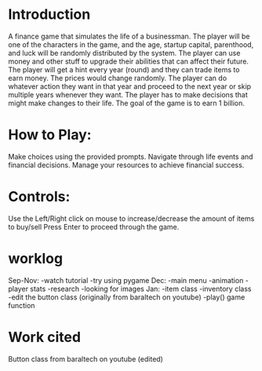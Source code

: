# Introduction

A finance game that simulates the life of a businessman. 
The player will be one of the characters in the game, and the age, startup capital, parenthood, 
and luck will be randomly distributed by the system. 
The player can use money and other stuff to upgrade their abilities that can affect their future. 
The player will get a hint every year (round) and they can trade items to earn money. 
The prices would change randomly. 
The player can do whatever action they want in that year and proceed to the next year or skip 
multiple years whenever they want. The player has to make decisions that might make changes to their life. 
The goal of the game is to earn 1 billion. 

# How to Play:
Make choices using the provided prompts.
Navigate through life events and financial decisions.
Manage your resources to achieve financial success.

# Controls:
Use the Left/Right click on mouse to increase/decrease the amount of items to buy/sell
Press Enter to proceed through the game.

# worklog
Sep-Nov:
-watch tutorial
-try using pygame
Dec:
-main menu
-animation
-player stats
-research
-looking for images
Jan:
-item class
-inventory class
-edit the button class (originally from baraltech on youtube)
-play() game function

# Work cited
Button class from baraltech on youtube
(edited)

